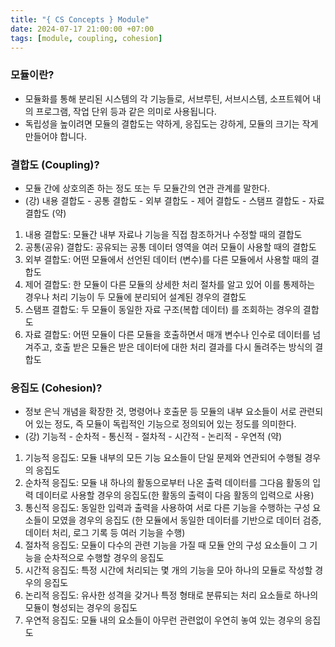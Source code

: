 ```yaml
---
title: "{ CS Concepts } Module"
date: 2024-07-17 21:00:00 +07:00
tags: [module, coupling, cohesion]
---
```


### 모듈이란?

- 모듈화를 통해 분리된 시스템의 각 기능들로, 서브루틴, 서브시스템, 소프트웨어 내의 프로그램, 작업 단위 등과 같은 의미로 사용됩니다.
- 독립성을 높이려면 모듈의 결합도는 약하게, 응집도는 강하게, 모듈의 크기는 작게 만들어야 합니다.

### 결합도 (Coupling)?

- 모듈 간에 상호의존 하는 정도 또는 두 모듈간의 연관 관계를 말한다.
- (강) 내용 결합도 - 공통 결합도 - 외부 결합도 - 제어 결합도 - 스탬프 결합도 - 자료 결합도 (약)

1. 내용 결합도: 모듈간 내부 자료나 기능을 직접 참조하거나 수정할 때의 결합도
2. 공통(공유) 결합도: 공유되는 공통 데이터 영역을 여러 모듈이 사용할 때의 결합도
3. 외부 결합도: 어떤 모듈에서 선언된 데이터 (변수)를 다른 모듈에서 사용할 때의 결합도
4. 제어 결합도: 한 모듈이 다른 모듈의 상세한 처리 절차를 알고 있어 이를 통제하는 경우나 처리 기능이 두 모듈에 분리되어 설계된 경우의 결합도
5. 스탬프 결합도: 두 모듈이 동일한 자료 구조(복합 데이터) 를 조회하는 경우의 결합도
6. 자료 결합도: 어떤 모듈이 다른 모듈을 호출하면서 매개 변수나 인수로 데이터를 넘겨주고, 호출 받은 모듈은 받은 데이터에 대한 처리 결과를 다시 돌려주는 방식의 결합도

### 응집도 (Cohesion)?

- 정보 은닉 개념을 확장한 것, 명령어나 호출문 등 모듈의 내부 요소들이 서로 관련되어 있는 정도, 즉 모듈이 독립적인 기능으로 정의되어 있는 정도를 의미한다.
- (강) 기능적 - 순차적 - 통신적 - 절차적 - 시간적 - 논리적 - 우연적 (약)

1. 기능적 응집도: 모듈 내부의 모든 기능 요소들이 단일 문제와 연관되어 수행될 경우의 응집도
2. 순차적 응집도: 모듈 내 하나의 활동으로부터 나온 출력 데이터를 그다음 활동의 입력 데이터로 사용할 경우의 응집도(한 활동의 출력이 다음 활동의 입력으로 사용)
3. 통신적 응집도: 동일한 입력과 출력을 사용하여 서로 다른 기능을 수행하는 구성 요소들이 모였을 경우의 응집도 (한 모듈에서 동일한 데이터를 기반으로 데이터 검증, 데이터 처리, 로그 기록 등 여러 기능을 수행)
4. 절차적 응집도: 모듈이 다수의 관련 기능을 가질 때 모듈 안의 구성 요소들이 그 기능을 순차적으로 수행할 경우의 응집도
5. 시간적 응집도: 특정 시간에 처리되는 몇 개의 기능을 모아 하나의 모듈로 작성할 경우의 응집도
6. 논리적 응집도: 유사한 성격을 갖거나 특정 형태로 분류되는 처리 요소들로 하나의 모듈이 형성되는 경우의 응집도
7. 우연적 응집도: 모듈 내의 요소들이 아무런 관련없이 우연히 놓여 있는 경우의 응집도
